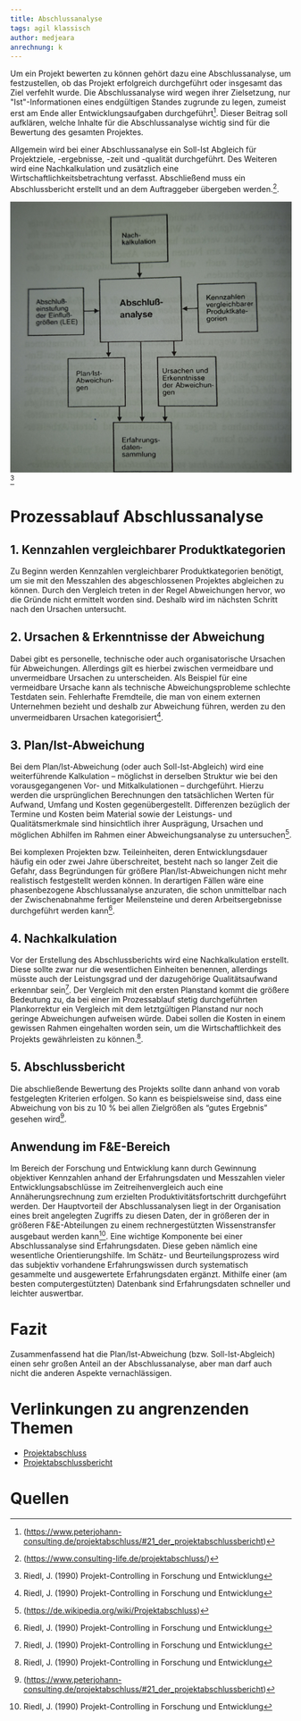 ```yaml
---
title: Abschlussanalyse
tags: agil klassisch
author: medjeara
anrechnung: k
---
```


Um ein Projekt bewerten zu können gehört dazu eine Abschlussanalyse, um festzustellen, ob das Projekt erfolgreich durchgeführt oder insgesamt das Ziel verfehlt wurde. 
Die Abschlussanalyse wird wegen ihrer Zielsetzung, nur "Ist"-Informationen eines endgültigen Standes zugrunde zu legen, zumeist erst am Ende aller 
Entwicklungsaufgaben durchgeführt[^1]. Dieser Beitrag soll aufklären, welche Inhalte für die Abschlussanalyse wichtig sind für die Bewertung des gesamten Projektes.

Allgemein wird bei einer Abschlussanalyse ein Soll-Ist Abgleich für Projektziele, -ergebnisse, -zeit und -qualität durchgeführt. Des Weiteren wird eine 
Nachkalkulation und zusätzlich eine Wirtschaftlichkeitsbetrachtung verfasst. Abschließend muss ein Abschlussbericht erstellt und an dem Auftraggeber 
übergeben werden.[^2].

![Beispielabbildung](Abschlussanalyse/Screenshot-2165.jpg)[^3]

# Prozessablauf Abschlussanalyse

## 1. Kennzahlen vergleichbarer Produktkategorien
Zu Beginn werden Kennzahlen vergleichbarer Produktkategorien benötigt, um sie mit den Messzahlen des abgeschlossenen Projektes abgleichen zu können. Durch den 
Vergleich treten in der Regel Abweichungen hervor, wo die Gründe nicht ermittelt worden sind. Deshalb wird im nächsten Schritt nach den Ursachen untersucht.

## 2. Ursachen & Erkenntnisse der Abweichung
Dabei gibt es personelle, technische oder auch organisatorische Ursachen für Abweichungen. Allerdings gilt es hierbei zwischen vermeidbare und unvermeidbare 
Ursachen zu unterscheiden. Als Beispiel für eine vermeidbare Ursache kann als technische Abweichungsprobleme schlechte Testdaten sein. 
Fehlerhafte Fremdteile, die man von einem externen Unternehmen bezieht und deshalb zur Abweichung führen, werden zu den unvermeidbaren Ursachen kategorisiert[^3].

## 3. Plan/Ist-Abweichung
Bei dem Plan/Ist-Abweichung (oder auch Soll-Ist-Abgleich) wird eine weiterführende Kalkulation – möglichst in derselben Struktur wie bei den vorausgegangenen Vor- 
und Mitkalkulationen – durchgeführt. Hierzu werden die ursprünglichen Berechnungen den tatsächlichen Werten für Aufwand, Umfang und Kosten gegenübergestellt. 
Differenzen bezüglich der Termine und Kosten beim Material sowie der Leistungs- und Qualitätsmerkmale sind hinsichtlich ihrer Ausprägung, Ursachen und möglichen 
Abhilfen im Rahmen einer Abweichungsanalyse zu untersuchen[^4].

Bei komplexen Projekten bzw. Teileinheiten, deren Entwicklungsdauer häufig ein oder zwei Jahre überschreitet, besteht nach so langer Zeit die Gefahr, dass 
Begründungen für größere Plan/Ist-Abweichungen nicht mehr realistisch festgestellt werden können. In derartigen Fällen wäre eine phasenbezogene Abschlussanalyse 
anzuraten, die schon unmittelbar nach der Zwischenabnahme fertiger Meilensteine und deren Arbeitsergebnisse durchgeführt werden kann[^3].

## 4. Nachkalkulation
Vor der Erstellung des Abschlussberichts wird eine Nachkalkulation erstellt. Diese sollte zwar nur die wesentlichen Einheiten benennen, allerdings müsste auch der 
Leistungsgrad und der dazugehörige Qualitätsaufwand erkennbar sein[^3].
Der Vergleich mit den ersten Planstand kommt die größere Bedeutung zu, da bei einer im Prozessablauf stetig durchgeführten Plankorrektur ein Vergleich mit dem 
letztgültigen Planstand nur noch geringe Abweichungen aufweisen würde. Dabei sollen die Kosten in einem gewissen Rahmen eingehalten worden sein, um die 
Wirtschaftlichkeit des Projekts gewährleisten zu können.[^3].

## 5. Abschlussbericht
Die abschließende Bewertung des Projekts sollte dann anhand von vorab festgelegten Kriterien erfolgen. So kann es beispielsweise sind, dass eine Abweichung von bis 
zu 10 % bei allen Zielgrößen als “gutes Ergebnis” gesehen wird[^1]. 

## Anwendung im F&E-Bereich

Im Bereich der Forschung und Entwicklung kann durch Gewinnung objektiver Kennzahlen anhand der Erfahrungsdaten und Messzahlen vieler Entwicklungsabschlüsse im 
Zeitreihenvergleich auch eine Annäherungsrechnung zum erzielten Produktivitätsfortschritt durchgeführt werden. Der Hauptvorteil der Abschlussanalysen liegt in der 
Organisation eines breit angelegten Zugriffs zu diesen Daten, der in größeren der in größeren F&E-Abteilungen zu einem 
rechnergestützten Wissenstransfer ausgebaut werden kann[^3].
Eine wichtige Komponente bei einer Abschlussanalyse sind Erfahrungsdaten. Diese geben nämlich eine wesentliche Orientierungshilfe. Im Schätz- und 
Beurteilungsprozess wird das subjektiv vorhandene Erfahrungswissen durch systematisch gesammelte und ausgewertete Erfahrungsdaten ergänzt. Mithilfe einer (am besten 
computergestützten) Datenbank sind Erfahrungsdaten schneller und leichter auswertbar. 
 
# Fazit
Zusammenfassend hat die Plan/Ist-Abweichung (bzw. Soll-Ist-Abgleich) einen sehr großen Anteil an der Abschlussanalyse, aber man darf auch nicht die anderen Aspekte vernachlässigen. 


# Verlinkungen zu angrenzenden Themen
* [Projektabschluss](Projektabschluss.md)
* [Projektabschlussbericht](Projektabschlussbericht.md)
 
# Quellen

[^1]: (https://www.peterjohann-consulting.de/projektabschluss/#21_der_projektabschlussbericht)
[^2]: (https://www.consulting-life.de/projektabschluss/)
[^3]: Riedl, J. (1990) Projekt-Controlling in Forschung und Entwicklung
[^4]: (https://de.wikipedia.org/wiki/Projektabschluss)

